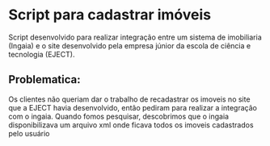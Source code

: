 # Script para cadastrar imóveis 

Script desenvolvido para realizar integração entre um sistema de imobiliaria (Ingaia) e o site desenvolvido pela empresa júnior da escola de ciência e tecnologia (EJECT).

## Problematica:

Os clientes não queriam dar o trabalho de recadastrar os imoveis no site que a EJECT havia desenvolvido, então pediram para realizar a integração com o ingaia. Quando fomos pesquisar, descobrimos que o ingaia disponibilizava um arquivo xml onde ficava todos os imoveis cadastrados pelo usuário

